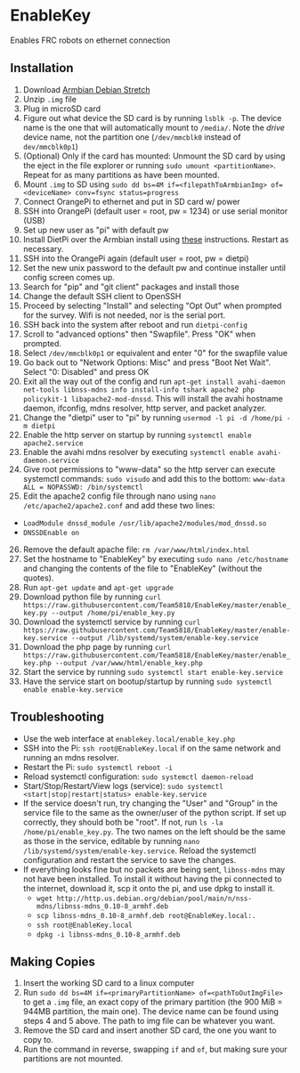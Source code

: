 # EnableKey
Enables FRC robots on ethernet connection

##  Installation
1. Download [Armbian Debian Stretch](https://dl.armbian.com/orangepizero/Debian_stretch_next.7z)
2. Unzip `.img` file
3. Plug in microSD card
4. Figure out what device the SD card is by running `lsblk -p`. The device name is the one that will automatically mount to `/media/`. Note the *drive* device name, not the partition one (`/dev/mmcblk0` instead of `dev/mmcblk0p1`)
5. (Optional) Only if the card has mounted: Unmount the SD card by using the eject in the file explorer or running `sudo umount <partitionName>`. Repeat for as many partitions as have been mounted.
6. Mount `.img` to SD using `sudo dd bs=4M if=<filepathToArmbianImg> of=<deviceName> conv=fsync status=progress`
7. Connect OrangePi to ethernet and put in SD card w/ power
8. SSH into OrangePi (default user = root, pw = 1234) or use serial monitor (USB)
9. Set up new user as "pi" with default pw
10. Install DietPi over the Armbian install using [these](https://github.com/MichaIng/DietPi/issues/1285#issue-280771944) instructions. Restart as necessary.
11. SSH into the OrangePi again (default user = root, pw = dietpi)
12. Set the new unix password to the default pw and continue installer until config screen comes up.
13. Search for "pip" and "git client" packages and install those
14. Change the default SSH client to OpenSSH
15. Proceed by selecting "Install" and selecting "Opt Out" when prompted for the survey. Wifi is not needed, nor is the serial port.
16. SSH back into the system after reboot and run `dietpi-config`
17. Scroll to "advanced options" then "Swapfile". Press "OK" when prompted.
18. Select `/dev/mmcblk0p1` or equivalent and enter "0" for the swapfile value
19. Go back out to "Network Options: Misc" and press "Boot Net Wait". Select "0: Disabled" and press OK
20. Exit all the way out of the config and run `apt-get install avahi-daemon net-tools libnss-mdns info install-info tshark apache2 php policykit-1 libapache2-mod-dnssd`. This will install the avahi hostname daemon, ifconfig, mdns resolver, http server, and packet analyzer.
21. Change the "dietpi" user to "pi" by running `usermod -l pi -d /home/pi -m dietpi`
22. Enable the http server on startup by running `systemctl enable apache2.service`
23. Enable the avahi mdns resolver by executing `systemctl enable avahi-daemon.service`
24. Give root permissions to "www-data" so the http server can execute systemctl commands: `sudo visudo` and add this to the bottom: `www-data ALL = NOPASSWD: /bin/systemctl`
25. Edit the apache2 config file through nano using `nano /etc/apache2/apache2.conf` and add these two lines:
  * `LoadModule dnssd_module /usr/lib/apache2/modules/mod_dnssd.so`
  * `DNSSDEnable on`
26. Remove the default apache file: `rm /var/www/html/index.html`
27. Set the hostname to "EnableKey" by executing `sudo nano /etc/hostname` and changing the contents of the file to "EnableKey" (without the quotes).
28. Run `apt-get update` and `apt-get upgrade`
29. Download python file by running `curl https://raw.githubusercontent.com/Team5818/EnableKey/master/enable_key.py --output /home/pi/enable_key.py`
30. Download the systemctl service by running `curl https://raw.githubusercontent.com/Team5818/EnableKey/master/enable-key.service --output /lib/systemd/system/enable-key.service`
31. Download the php page by running `curl https://raw.githubusercontent.com/Team5818/EnableKey/master/enable_key.php --output /var/www/html/enable_key.php`
32. Start the service by running `sudo systemctl start enable-key.service`
33. Have the service start on bootup/startup by running `sudo systemctl enable enable-key.service`

## Troubleshooting
* Use the web interface at `enablekey.local/enable_key.php`
* SSH into the Pi: `ssh root@EnableKey.local` if on the same network and running an mdns resolver.
* Restart the Pi: `sudo systemctl reboot -i`
* Reload systemctl configuration: `sudo systemctl daemon-reload`
* Start/Stop/Restart/View logs (service): `sudo systemctl <start|stop|restart|status> enable-key.service`
* If the service doesn't run, try changing the "User" and "Group" in the service file to the same as the owner/user of the python script. If set up correctly, they should both be "root". If not, run `ls -la /home/pi/enable_key.py`. The two names on the left should be the same as those in the service, editable by running `nano /lib/systemd/system/enable-key.service`. Reload the systemctl configuration and restart the service to save the changes.
* If everything looks fine but no packets are being sent, `libnss-mdns` may not have been installed. To install it without having the pi connected to the internet, download it, scp it onto the pi, and use dpkg to install it.
  * `wget http://http.us.debian.org/debian/pool/main/n/nss-mdns/libnss-mdns_0.10-8_armhf.deb`
  * `scp libnss-mdns_0.10-8_armhf.deb root@EnableKey.local:.`
  * `ssh root@EnableKey.local`
  * `dpkg -i libnss-mdns_0.10-8_armhf.deb`

## Making Copies
1. Insert the working SD card to a linux computer
2. Run `sudo dd bs=4M if=<primaryPartitionName> of=<pathToOutImgFile>` to get a `.img` file, an exact copy of the primary partition (the 900 MiB = 944MB partition, the main one). The device name can be found using steps 4 and 5 above. The path to img file can be whatever you want.
3. Remove the SD card and insert another SD card, the one you want to copy to.
4. Run the command in reverse, swapping `if` and `of`, but making sure your partitions are not mounted.
